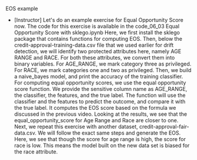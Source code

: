 EOS example
- [Instructor] Let's do an example exercise for Equal Opportunity Score now. The code for this exercise is available in the code_06_03 Equal Opportunity Score with sklego.ipynb Here, we first install the sklego package that contains functions for computing EOS. Then, below the credit-approval-training-data.csv file that we used earlier for drift detection, we will identify two protected attributes here, namely AGE RANGE and RACE. For both these attributes, we convert them into binary variables. For AGE_RANGE, we mark category three as privileged. For RACE, we mark categories one and two as privileged. Then, we build a naive_bayes model, and print the accuracy of the training classifier. For computing equal opportunity scores, we use the equal opportunity score function. We provide the sensitive column name as AGE_RANGE, the classifier, the features, and the true label. The function will use the classifier and the features to predict the outcome, and compare it with the true label. It computes the EOS score based on the formula we discussed in the previous video. Looking at the results, we see that the equal_opportunity_score for Age Range and Race are closer to one. Next, we repeat this exercise with another dataset, credit-approval-fair-data.csv. We will follow the exact same steps and generate the EOS. Here, we see that though the score for age range is high, the score for race is low. This means the model built on the new data set is biased for the race attribute.